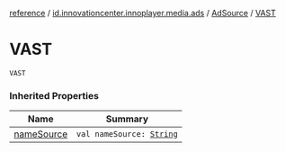 [reference](../../index.md) / [id.innovationcenter.innoplayer.media.ads](../index.md) / [AdSource](index.md) / [VAST](./-v-a-s-t.md)

# VAST

`VAST`

### Inherited Properties

| Name | Summary |
|---|---|
| [nameSource](name-source.md) | `val nameSource: `[`String`](https://kotlinlang.org/api/latest/jvm/stdlib/kotlin/-string/index.html) |
